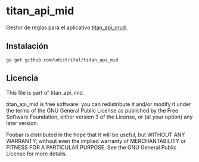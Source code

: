 # titan_api_mid

Gestor de reglas para el aplicativo [titan_api_crud](https://github.com/udistrital/titan_api_crud).

## Instalación

    go get github.com/udistrital/titan_api_mid

## Licencia

This file is part of titan_api_mid.

titan_api_mid is free software: you can redistribute it and/or modify
it under the terms of the GNU General Public License as published by
the Free Software Foundation, either version 3 of the License, or
(at your option) any later version.

Foobar is distributed in the hope that it will be useful,
but WITHOUT ANY WARRANTY; without even the implied warranty of
MERCHANTABILITY or FITNESS FOR A PARTICULAR PURPOSE.  See the
GNU General Public License for more details.

